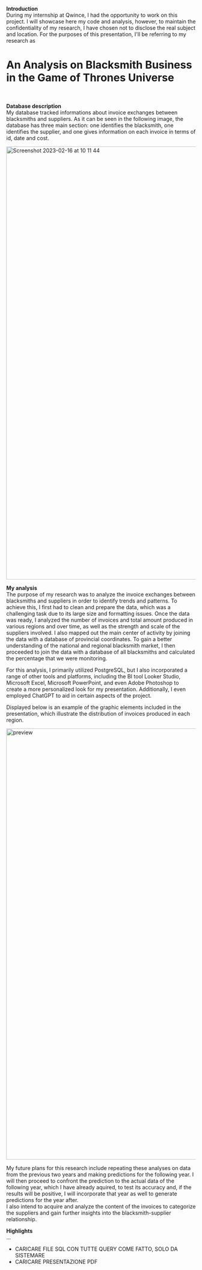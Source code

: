 **Introduction**<br>
During my internship at Qwince, I had the opportunity to work on this project. 
I will showcase here my code and analysis, however, to maintain the confidentiality of my research, I have chosen not to disclose the real subject and location.
For the purposes of this presentation, I'll be referring to my research as 

# An Analysis on Blacksmith Business in the Game of Thrones Universe
<br>

**Database description**<br>
My database tracked informations about invoice exchanges between blacksmiths and suppliers. As it can be seen in the following image, the database has three main section: one identifies the blacksmith, one identifies the supplier, and one gives information on each invoice in terms of id, date and cost.<br>

<img width="1151" alt="Screenshot 2023-02-16 at 10 11 44" src="https://user-images.githubusercontent.com/119680854/219320638-53fba153-876e-478f-a71e-eeeb11830774.png">

**My analysis**<br>
The purpose of my research was to analyze the invoice exchanges between blacksmiths and suppliers in order to identify trends and patterns. To achieve this, I first had to clean and prepare the data, which was a challenging task due to its large size and formatting issues. Once the data was ready, I analyzed the number of invoices and total amount produced in various regions and over time, as well as the strength and scale of the suppliers involved. I also mapped out the main center of activity by joining the data with a database of provincial coordinates. To gain a better understanding of the national and regional blacksmith market, I then proceeded to join the data with a database of all blacksmiths and calculated the percentage that we were monitoring. <br>

For this analysis, I primarily utilized PostgreSQL, but I also incorporated a range of other tools and platforms, including the BI tool Looker Studio, Microsoft Excel, Microsoft PowerPoint, and even Adobe Photoshop to create a more personalized look for my presentation. Additionally, I even employed ChatGPT to aid in certain aspects of the project.<br>

Displayed below is an example of the graphic elements included in the presentation, which illustrate the distribution of invoices produced in each region.

<img width="1146" alt="preview" src="https://user-images.githubusercontent.com/119680854/219099204-d3488f4c-0343-43a5-923c-bb7ce21d77ca.png">

My future plans for this research include repeating these analyses on data from the previous two years and making predictions for the following year. I will then proceed to confront the prediction to the actual data of the following year, which I have already aquired, to test its accuracy and, if the results will be positive, I will incorporate that year as well to generate predictions for the year after. <br>
I also intend to acquire and analyze the content of the invoices to categorize the suppliers and gain further insights into the blacksmith-supplier relationship. <br>


**Highlights**<br>
...



- CARICARE FILE SQL CON TUTTE QUERY COME FATTO, SOLO DA SISTEMARE
- CARICARE PRESENTAZIONE PDF
